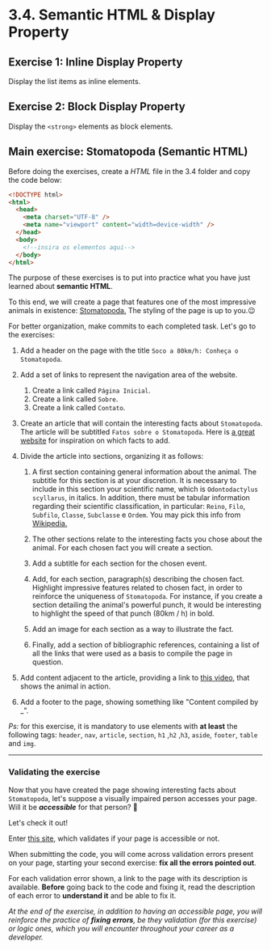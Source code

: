# 3.4. Semantic HTML & Display Property

## Exercise 1: Inline Display Property

Display the list items as inline elements.

## Exercise 2: Block Display Property

Display the `<strong>` elements as block elements.

## Main exercise: Stomatopoda (Semantic HTML)

Before doing the exercises, create a _HTML_ file in the 3.4 folder and copy the code below:

```html
<!DOCTYPE html>
<html>
  <head>
    <meta charset="UTF-8" />
    <meta name="viewport" content="width=device-width" />
  </head>
  <body>
    <!--insira os elementos aqui-->
  </body>
</html>
```

The purpose of these exercises is to put into practice what you have just learned about **semantic HTML**.

To this end, we will create a page that features one of the most impressive animals in existence: [Stomatopoda.](https://www.nationalgeographic.com/science/phenomena/2014/07/03/natures-most-amazing-eyes-just-got-a-bit-weirder/) The styling of the page is up to you.😉

For better organization, make commits to each completed task. Let's go to the exercises:

1.  Add a header on the page with the title `Soco a 80km/h: Conheça o Stomatopoda`.
    
2.  Add a set of links to represent the navigation area of the website.
    
	1.  Create a link called  `Página Inicial`.
	2.  Create a link called  `Sobre`.
	3.  Create a link called  `Contato`.
        
3.  Create an article that will contain the interesting facts about `Stomatopoda`. The article will be subtitled `Fatos sobre o Stomatopoda`. Here is [a great website](https://theoatmeal.com/comics/mantis_shrimp) for inspiration on which facts to add.
    
4.  Divide the article into sections, organizing it as follows:
    
    1.  A first section containing general information about the animal. The subtitle for this section is at your discretion. It is necessary to include in this section your scientific name, which is `Odontodactylus scyllarus`, in italics. In addition, there must be tabular information regarding their scientific classification, in particular:  `Reino`,  `Filo`,  `Subfilo`,  `Classe`,  `Subclasse`  e  `Ordem`. You may pick this info from [Wikipedia.](https://wikipedia.org/wiki/Stomatopoda)
        
    2.  The other sections relate to the interesting facts you chose about the animal. For each chosen fact you will create a section.
        
    3.  Add a subtitle for each section for the chosen event.
        
    4.  Add, for each section, paragraph(s) describing the chosen fact. Highlight impressive features related to chosen fact, in order to reinforce the uniqueness of `Stomatopoda`. For instance, if you create a section detailing the animal's powerful punch, it would be interesting to highlight the speed of that punch (80km / h) in bold.
        
    5.  Add an image for each section as a way to illustrate the fact.
        
    6.  Finally, add a section of bibliographic references, containing a list of all the links that were used as a basis to compile the page in question.
        
5.  Add content adjacent to the article, providing a link to [this video](https://www.youtube.com/watch?v=E0Li1k5hGBE), that shows the animal in action.
    
6.  Add a footer to the page, showing something like "Content compiled by _".
    

_Ps:_ for this exercise, it is mandatory to use elements with **at least** the following tags: `header`, `nav`, `article`, `section`, `h1` ,`h2` ,`h3`, `aside`, `footer`, `table` and `img`.

----------

### Validating the exercise

Now that you have created the page showing interesting facts about `Stomatopoda`, let's suppose a visually impaired person accesses your page. Will it be **_accessible_** for that person? 🤔

Let's check it out!

Enter [this site](https://achecker.ca/checker/index.php#output_div), which validates if your page is accessible or not. 

When submitting the code, you will come across validation errors present on your page, starting your second exercise: **fix all the errors pointed out**.

For each validation error shown, a link to the page with its description is available. **Before** going back to the code and fixing it, read the description of each error to **understand it** and be able to fix it.

_At the end of the exercise, in addition to having an accessible page, you will reinforce the practice of **fixing errors**, be they validation (for this exercise) or logic ones, which you will encounter throughout your career as a developer._
